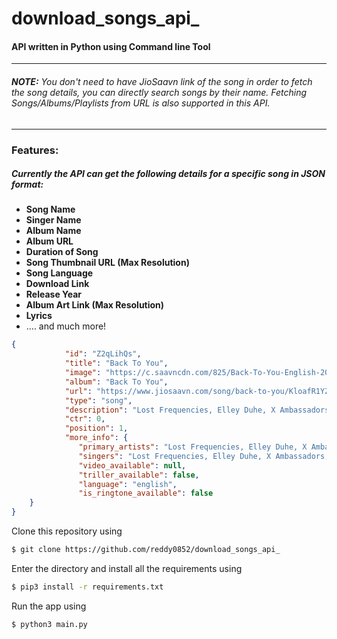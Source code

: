 # download_songs_api_

#### API written in Python using Command line Tool 

 ---
###### **NOTE:** You don't need to have JioSaavn link of the song in order to fetch the song details, you can directly search songs by their name. Fetching Songs/Albums/Playlists from URL is also supported in this API.  

 ---

### **Features**:
##### Currently the API can get the following details for a specific song in JSON format:
- **Song Name**
- **Singer Name**
- **Album Name**
- **Album URL**
- **Duration of Song**
- **Song Thumbnail URL (Max Resolution)**
- **Song Language**
- **Download Link**
- **Release Year**
- **Album Art Link (Max Resolution)**
- **Lyrics**
- .... and much more!

```json
{
            "id": "Z2qLihQs",
            "title": "Back To You",
            "image": "https://c.saavncdn.com/825/Back-To-You-English-2022-20221205160107-50x50.jpg",
            "album": "Back To You",
            "url": "https://www.jiosaavn.com/song/back-to-you/KloafR1YZkA",
            "type": "song",
            "description": "Lost Frequencies, Elley Duhe, X Ambassadors · Back To You",
            "ctr": 0,
            "position": 1,
            "more_info": {
               "primary_artists": "Lost Frequencies, Elley Duhe, X Ambassadors",
               "singers": "Lost Frequencies, Elley Duhe, X Ambassadors, Lost Frequencies, Elley Duhé, X Ambassadors",
               "video_available": null,
               "triller_available": false,
               "language": "english",
               "is_ringtone_available": false
    }
}
```
Clone this repository using
```sh
$ git clone https://github.com/reddy0852/download_songs_api_
```
Enter the directory and install all the requirements using
```sh
$ pip3 install -r requirements.txt
```
Run the app using
```sh
$ python3 main.py
```        
       
     
